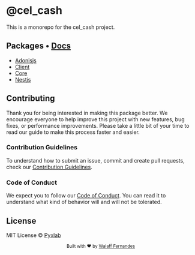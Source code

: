 # **@cel_cash**

This is a monorepo for the cel_cash project.

## **Packages** • [ **Docs** ](https://pyxlab.github.io/celcash/)

- [Adonisjs](https://pyxlab.github.io/celcash/@cel_cash/adonisjs/)
- [Client](https://pyxlab.github.io/celcash/@cel_cash/client/)
- [Core](https://pyxlab.github.io/celcash/@cel_cash/core/)
- [Nestjs](https://pyxlab.github.io/celcash/@cel_cash/nestjs/)

## Contributing

Thank you for being interested in making this package better. We encourage everyone to help improve this project with new features, bug fixes, or performance improvements. Please take a little bit of your time to read our guide to make this process faster and easier.

### Contribution Guidelines

To understand how to submit an issue, commit and create pull requests, check our [Contribution Guidelines](/.github/CONTRIBUTING.md).

### Code of Conduct

We expect you to follow our [Code of Conduct](/.github/CODE_OF_CONDUCT.md). You can read it to understand what kind of behavior will and will not be tolerated.

## License

MIT License © [Pyxlab](https://github.com/Pyxlab)

<div align="center">
  <sub>Built with ❤︎ by <a href="https://github.com/lncitador">Walaff Fernandes</a>
</div>
